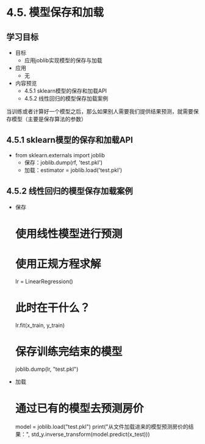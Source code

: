 # 4.5. 模型保存和加载

学习目标
----

*   目标
    *   应用joblib实现模型的保存与加载
*   应用
    *   无
*   内容预览
    *   4.5.1 sklearn模型的保存和加载API
    *   4.5.2 线性回归的模型保存加载案例

当训练或者计算好一个模型之后，那么如果别人需要我们提供结果预测，就需要保存模型（主要是保存算法的参数）

4.5.1 sklearn模型的保存和加载API
------------------------

*   from sklearn.externals import joblib
    *   保存：joblib.dump(rf, 'test.pkl')
    *   加载：estimator = joblib.load('test.pkl')

4.5.2 线性回归的模型保存加载案例
-------------------

* 保存

  # 使用线性模型进行预测
  # 使用正规方程求解
  lr = LinearRegression()
  # 此时在干什么？
  lr.fit(x_train, y_train)
  # 保存训练完结束的模型
  joblib.dump(lr, "test.pkl")

* 加载

  # 通过已有的模型去预测房价
  model = joblib.load("test.pkl")
  print("从文件加载进来的模型预测房价的结果：", std_y.inverse_transform(model.predict(x_test)))
